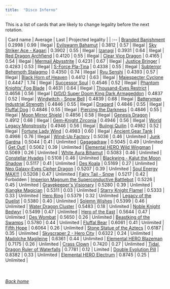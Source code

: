 ```yaml
---
title:  "Disco Inferno"
---
```


This is a list of cards that are likely to change legality before the next rotation.

| Card name | Average | Last | Projected legality |
| :-- |
[Branded Banishment](https://db.ygoprodeck.com/card/?search=Branded%20Banishment) | 0.2998 | 0.99 | Illegal |
[Evilswarm Bahamut](https://db.ygoprodeck.com/card/?search=Evilswarm%20Bahamut) | 0.3812 | 0.57 | Illegal |
[Sky Striker Ace - Kagari](https://db.ygoprodeck.com/card/?search=Sky%20Striker%20Ace%20-%20Kagari) | 0.3902 | 0.55 | Illegal |
[Izanagi](https://db.ygoprodeck.com/card/?search=Izanagi) | 0.3931 | 0.64 | Illegal |
[Red Dragon Archfiend](https://db.ygoprodeck.com/card/?search=Red%20Dragon%20Archfiend) | 0.4120 | 0.55 | Illegal |
[Clear Vice Dragon](https://db.ygoprodeck.com/card/?search=Clear%20Vice%20Dragon) | 0.4165 | 0.54 | Illegal |
[Mermail Abysstrite](https://db.ygoprodeck.com/card/?search=Mermail%20Abysstrite) | 0.4231 | 0.67 | Illegal |
[Justice Bringer](https://db.ygoprodeck.com/card/?search=Justice%20Bringer) | 0.4283 | 0.53 | Illegal |
[S-Force Pla-Tina](https://db.ygoprodeck.com/card/?search=S-Force%20Pla-Tina) | 0.4338 | 0.55 | Illegal |
[Subterror Behemoth Stalagmo](https://db.ygoprodeck.com/card/?search=Subterror%20Behemoth%20Stalagmo) | 0.4350 | 0.74 | Illegal |
[Ryu Senshi](https://db.ygoprodeck.com/card/?search=Ryu%20Senshi) | 0.4393 | 0.57 | Illegal |
[Black Horn of Heaven](https://db.ygoprodeck.com/card/?search=Black%20Horn%20of%20Heaven) | 0.4412 | 0.63 | Illegal |
[Majespecter Cyclone](https://db.ygoprodeck.com/card/?search=Majespecter%20Cyclone) | 0.4447 | 1.74 | Illegal |
[Successor Soul](https://db.ygoprodeck.com/card/?search=Successor%20Soul) | 0.4546 | 0.52 | Illegal |
[Phantom Knights' Fog Blade](https://db.ygoprodeck.com/card/?search=Phantom%20Knights'%20Fog%20Blade) | 0.4631 | 0.64 | Illegal |
[Thousand-Eyes Restrict](https://db.ygoprodeck.com/card/?search=Thousand-Eyes%20Restrict) | 0.4656 | 0.56 | Illegal |
[D/D/D Super Doom King Dark Armageddon](https://db.ygoprodeck.com/card/?search=D/D/D%20Super%20Doom%20King%20Dark%20Armageddon) | 0.4837 | 0.52 | Illegal |
[Windwitch - Snow Bell](https://db.ygoprodeck.com/card/?search=Windwitch%20-%20Snow%20Bell) | 0.4839 | 0.68 | Illegal |
[Batteryman Industrial Strength](https://db.ygoprodeck.com/card/?search=Batteryman%20Industrial%20Strength) | 0.4846 | 0.55 | Illegal |
[Dragard](https://db.ygoprodeck.com/card/?search=Dragard) | 0.4846 | 0.55 | Illegal |
[Fluffal Dog](https://db.ygoprodeck.com/card/?search=Fluffal%20Dog) | 0.4846 | 0.55 | Illegal |
[Piercing the Darkness](https://db.ygoprodeck.com/card/?search=Piercing%20the%20Darkness) | 0.4846 | 0.55 | Illegal |
[Moon Mirror Shield](https://db.ygoprodeck.com/card/?search=Moon%20Mirror%20Shield) | 0.4856 | 0.58 | Illegal |
[Genesis Dragon](https://db.ygoprodeck.com/card/?search=Genesis%20Dragon) | 0.4912 | 0.68 | Illegal |
[Gem-Knight Zirconia](https://db.ygoprodeck.com/card/?search=Gem-Knight%20Zirconia) | 0.4946 | 0.56 | Illegal |
[World Legacy Monstrosity](https://db.ygoprodeck.com/card/?search=World%20Legacy%20Monstrosity) | 0.4946 | 0.56 | Illegal |
[Bujingi Quilin](https://db.ygoprodeck.com/card/?search=Bujingi%20Quilin) | 0.4982 | 0.52 | Illegal |
[Fortune Lady Wind](https://db.ygoprodeck.com/card/?search=Fortune%20Lady%20Wind) | 0.4983 | 0.60 | Illegal |
[Ancient Gear Tank](https://db.ygoprodeck.com/card/?search=Ancient%20Gear%20Tank) | 0.4986 | 0.76 | Illegal |
[Wind-Up Factory](https://db.ygoprodeck.com/card/?search=Wind-Up%20Factory) | 0.5036 | 0.46 | Unlimited |
[Junk Gardna](https://db.ygoprodeck.com/card/?search=Junk%20Gardna) | 0.5044 | 0.41 | Unlimited |
[Gagagadraw](https://db.ygoprodeck.com/card/?search=Gagagadraw) | 0.5045 | 0.49 | Unlimited |
[Get Out!](https://db.ygoprodeck.com/card/?search=Get%20Out!) | 0.5062 | 0.39 | Unlimited |
[Elemental HERO Wild Wingman](https://db.ygoprodeck.com/card/?search=Elemental%20HERO%20Wild%20Wingman) | 0.5069 | 0.26 | Unlimited |
[White Aura Bihamut](https://db.ygoprodeck.com/card/?search=White%20Aura%20Bihamut) | 0.5083 | 0.46 | Unlimited |
[Constellar Hyades](https://db.ygoprodeck.com/card/?search=Constellar%20Hyades) | 0.5108 | 0.46 | Unlimited |
[Blackwing - Kalut the Moon Shadow](https://db.ygoprodeck.com/card/?search=Blackwing%20-%20Kalut%20the%20Moon%20Shadow) | 0.5117 | 0.41 | Unlimited |
[Des Koala](https://db.ygoprodeck.com/card/?search=Des%20Koala) | 0.5169 | 0.27 | Unlimited |
[Neo Galaxy-Eyes Cipher Dragon](https://db.ygoprodeck.com/card/?search=Neo%20Galaxy-Eyes%20Cipher%20Dragon) | 0.5207 | 0.39 | Unlimited |
[Soul Energy MAX!!!](https://db.ygoprodeck.com/card/?search=Soul%20Energy%20MAX!!!) | 0.5208 | 0.47 | Unlimited |
[Fairy Tail - Snow](https://db.ygoprodeck.com/card/?search=Fairy%20Tail%20-%20Snow) | 0.5217 | 0.42 | Forbidden |
[Imperion Magnum the Superconductive Battlebot](https://db.ygoprodeck.com/card/?search=Imperion%20Magnum%20the%20Superconductive%20Battlebot) | 0.5226 | 0.45 | Unlimited |
[Gravekeeper's Visionary](https://db.ygoprodeck.com/card/?search=Gravekeeper's%20Visionary) | 0.5280 | 0.39 | Unlimited |
[Xiangke Magician](https://db.ygoprodeck.com/card/?search=Xiangke%20Magician) | 0.5311 | 0.03 | Unlimited |
[Starry Knight Flamel](https://db.ygoprodeck.com/card/?search=Starry%20Knight%20Flamel) | 0.5333 | 0.33 | Unlimited |
[Hero Ring](https://db.ygoprodeck.com/card/?search=Hero%20Ring) | 0.5379 | 0.32 | Unlimited |
[Legacy of the Duelist](https://db.ygoprodeck.com/card/?search=Legacy%20of%20the%20Duelist) | 0.5380 | 0.40 | Unlimited |
[Solemn Wishes](https://db.ygoprodeck.com/card/?search=Solemn%20Wishes) | 0.5399 | 0.46 | Unlimited |
[Water Dragon Cluster](https://db.ygoprodeck.com/card/?search=Water%20Dragon%20Cluster) | 0.5483 | 0.18 | Unlimited |
[Noble Knight Bedwyr](https://db.ygoprodeck.com/card/?search=Noble%20Knight%20Bedwyr) | 0.5499 | 0.47 | Unlimited |
[Hero of the East](https://db.ygoprodeck.com/card/?search=Hero%20of%20the%20East) | 0.5644 | 0.47 | Unlimited |
[Des Wombat](https://db.ygoprodeck.com/card/?search=Des%20Wombat) | 0.5650 | 0.26 | Unlimited |
[Beastking of the Swamps](https://db.ygoprodeck.com/card/?search=Beastking%20of%20the%20Swamps) | 0.5780 | 0.44 | Unlimited |
[Fluffal Bear](https://db.ygoprodeck.com/card/?search=Fluffal%20Bear) | 0.6061 | 0.41 | Unlimited |
[Fifth Hope](https://db.ygoprodeck.com/card/?search=Fifth%20Hope) | 0.6064 | 0.26 | Unlimited |
[Stone Statue of the Aztecs](https://db.ygoprodeck.com/card/?search=Stone%20Statue%20of%20the%20Aztecs) | 0.6187 | 0.35 | Unlimited |
[Skyscraper 2 - Hero City](https://db.ygoprodeck.com/card/?search=Skyscraper%202%20-%20Hero%20City) | 0.6322 | 0.24 | Unlimited |
[Madolche Magileine](https://db.ygoprodeck.com/card/?search=Madolche%20Magileine) | 0.6361 | 0.44 | Unlimited |
[Elemental HERO Blazeman](https://db.ygoprodeck.com/card/?search=Elemental%20HERO%20Blazeman) | 0.7175 | 0.26 | Unlimited |
[Crass Clown](https://db.ygoprodeck.com/card/?search=Crass%20Clown) | 0.7420 | 0.27 | Unlimited |
[Tidal, Dragon Ruler of Waterfalls](https://db.ygoprodeck.com/card/?search=Tidal,%20Dragon%20Ruler%20of%20Waterfalls) | 0.7781 | 0.12 | Limited |
[Double Evolution Pill](https://db.ygoprodeck.com/card/?search=Double%20Evolution%20Pill) | 0.8382 | 0.33 | Unlimited |
[Elemental HERO Electrum](https://db.ygoprodeck.com/card/?search=Elemental%20HERO%20Electrum) | 0.8745 | 0.25 | Unlimited |

<br>

###### [Back home](index)